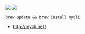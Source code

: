 ![](http://mycli.net/images/keyword.png)
![](http://mycli.net/images/tables.png)

```
brew update && brew install mycli
```


- http://mycli.net/

